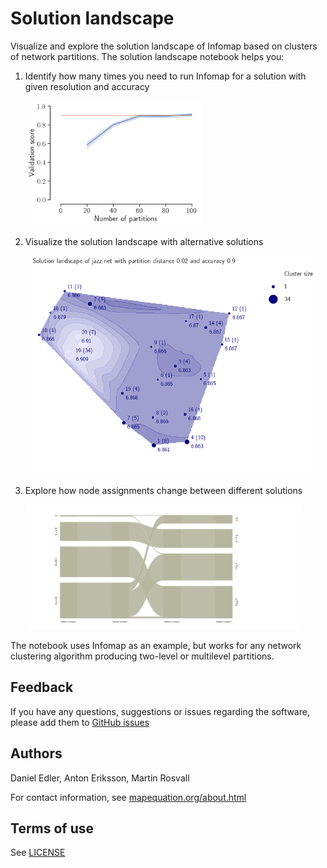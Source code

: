 Solution landscape
==================

Visualize and explore the solution landscape of Infomap based on clusters of network partitions. The solution landscape notebook helps you:

1. Identify how many times you need to run Infomap for a solution with given resolution and accuracy

    <img height="200" alt="Validation score" src="images/validation_score.png">
    
2. Visualize the solution landscape with alternative solutions

    <img height="350" alt="Solution landscape" src="images/solution_landscape.png">
    
3. Explore how node assignments change between different solutions

    <img height="200" alt="Alluvial diagram" src="images/alluvial_diagram.png"> 
    
The notebook uses Infomap as an example, but works for any network clustering algorithm producing two-level or multilevel partitions. 

Feedback
--------

If you have any questions, suggestions or issues regarding the software,
please add them to [GitHub issues](https://github.com/mapequation/solution-landscape/issues)

Authors
-------

Daniel Edler, Anton Eriksson, Martin Rosvall

For contact information, see [mapequation.org/about.html](https://www.mapequation.org/about.html)

Terms of use
------------

See [LICENSE](LICENSE)
